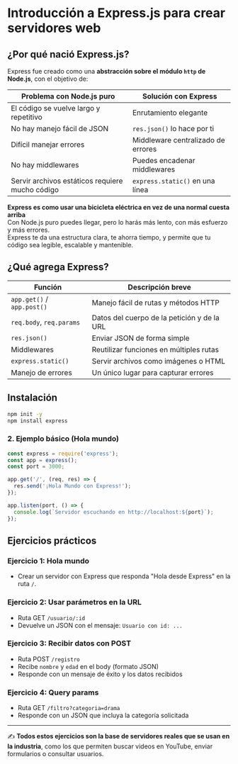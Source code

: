 
# Introducción a Express.js para crear servidores web

## ¿Por qué nació Express.js?

Express fue creado como una **abstracción sobre el módulo `http` de Node.js**, con el objetivo de:

| Problema con Node.js puro                      | Solución con Express               |
|------------------------------------------------|------------------------------------|
| El código se vuelve largo y repetitivo         | Enrutamiento elegante              |
| No hay manejo fácil de JSON                    | `res.json()` lo hace por ti        |
| Difícil manejar errores                        | Middleware centralizado de errores |
| No hay middlewares                             | Puedes encadenar middlewares       |
| Servir archivos estáticos requiere mucho código| `express.static()` en una línea    |

**Express es como usar una bicicleta eléctrica en vez de una normal cuesta arriba**  
Con Node.js puro puedes llegar, pero lo harás más lento, con más esfuerzo y más errores.  
Express te da una estructura clara, te ahorra tiempo, y permite que tu código sea legible, escalable y mantenible.

## ¿Qué agrega Express?

| Función                  | Descripción breve                                       |
|--------------------------|----------------------------------------------------------|
| `app.get()` / `app.post()` | Manejo fácil de rutas y métodos HTTP                    |
| `req.body`, `req.params` | Datos del cuerpo de la petición y de la URL             |
| `res.json()`             | Enviar JSON de forma simple                             |
| Middlewares              | Reutilizar funciones en múltiples rutas                 |
| `express.static()`       | Servir archivos como imágenes o HTML                    |
| Manejo de errores        | Un único lugar para capturar errores                    |

## Instalación

```bash
npm init -y
npm install express
```

### 2. Ejemplo básico (Hola mundo)

```javascript
const express = require('express');
const app = express();
const port = 3000;

app.get('/', (req, res) => {
  res.send('¡Hola Mundo con Express!');
});

app.listen(port, () => {
  console.log(`Servidor escuchando en http://localhost:${port}`);
});
```


##  Ejercicios prácticos

### Ejercicio 1: Hola mundo

- Crear un servidor con Express que responda "Hola desde Express" en la ruta `/`.

### Ejercicio 2: Usar parámetros en la URL

- Ruta GET `/usuario/:id`
- Devuelve un JSON con el mensaje: `Usuario con id: ...`

### Ejercicio 3: Recibir datos con POST

- Ruta POST `/registro`
- Recibe `nombre` y `edad` en el body (formato JSON)
- Responde con un mensaje de éxito y los datos recibidos

### Ejercicio 4: Query params

- Ruta GET `/filtro?categoria=drama`
- Responde con un JSON que incluya la categoría solicitada

---

✍️ **Todos estos ejercicios son la base de servidores reales que se usan en la industria**, como los que permiten buscar videos en YouTube, enviar formularios o consultar usuarios.


